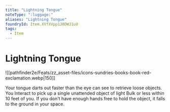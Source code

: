 ```yaml
---
title: "Lightning Tongue"
noteType: ":luggage:"
aliases: "Lightning Tongue"
foundryId: Item.XVfXVpp1J0DWJ1uU
tags:
  - Item
---
```


# Lightning Tongue
![[pathfinder2e/Feats/zz_asset-files/icons-sundries-books-book-red-exclamation.webp|150]]

Your tongue darts out faster than the eye can see to retrieve loose objects. You Interact to pick up a single unattended object of light Bulk or less within 10 feet of you. If you don't have enough hands free to hold the object, it falls to the ground in your space.
